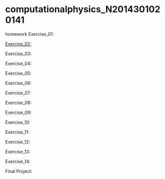 # computationalphysics_N2014301020141
homework
Exercise_01:

[Exercise_02:](https://github.com/laymiracle/computationalphysics_N2014301020141/blob/master/lijinhong.py)

Exercise_03:

Exercise_04:

Exercise_05:

Exercise_06:

Exercise_07:

Exercise_08:

Exercise_09:

Exercise_10:

Exercise_11:

Exercise_12:

Exercise_13:

Exercise_14:

Final Project:
